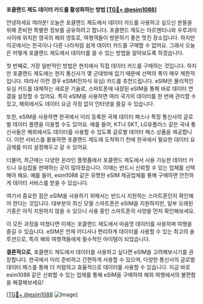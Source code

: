 **포클랜드 제도 데이터 카드를 활성화하는 방법 [[TG💪+ @esim1088](https://t.me/s/esim1088)]**

안녕하세요 여러분! 오늘은 포클랜드 제도에서 데이터 카드를 사용하고 싶으신 분들을 위해 준비한 특별한 정보를 공유하려고 합니다. 포클랜드 제도는 아르헨티나와 우루과이 사이에 위치한 영국의 해외 영토로, 여행객들이 방문하기 좋은 멋진 장소입니다. 하지만 이곳에서는 한국이나 다른 나라처럼 쉽게 데이터 카드를 구매할 수 없어요. 그래서 오늘은 어떻게 포클랜드 제도에서 데이터를 쓸 수 있는 방법을 알아보도록 하겠습니다.

첫 번째로, 가장 일반적인 방법은 현지에서 직접 데이터 카드를 구매하는 것입니다. 하지만 포클랜드 제도에는 현지 통신사가 몇 군데밖에 없기 때문에 선택의 폭이 매우 제한적입니다. 따라서 이런 경우 eSIM(전자식 유심) 카드를 추천드립니다. eSIM은 물리적인 유심 카드를 대체하는 새로운 기술로, 스마트폰에 내장된 eSIM을 통해 바로 데이터 연결을 설정할 수 있어요. 특히 eSIM을 사용하면 여러 국가의 데이터를 한 번에 관리할 수 있고, 해외에서도 데이터 요금 걱정 없이 인터넷을 즐길 수 있습니다.

또한, eSIM을 사용하면 한국에서 미리 등록한 국제 데이터 패스나 특정 통신사의 글로벌 데이터 플랜을 이용할 수도 있어요. 예를 들어, KT나 SKT, LG유플러스 같은 국내 통신사들은 해외에서도 데이터를 사용할 수 있도록 글로벌 데이터 패스 상품을 제공합니다. 이런 서비스를 활용하면 포클랜드 제도에 도착하기 전에 한국에서 필요한 데이터 요금제를 미리 설정해두고 갈 수 있어요.

더불어, 최근에는 다양한 온라인 플랫폼에서 포클랜드 제도에서 사용 가능한 데이터 카드나 유심칩을 판매하는 곳이 많아졌습니다. 이때는 반드시 신뢰할 수 있는 업체를 선택해야 해요. 예를 들어, esim1088 같은 유명한 eSIM 제공업체를 통해 구매하면 안전하게 데이터 서비스를 받을 수 있습니다.

여기서 중요한 점은 eSIM을 사용하기 위해서는 반드시 지원하는 스마트폰인지 확인해야 한다는 것입니다. 대부분의 최신 모델 스마트폰은 eSIM을 지원하지만, 일부 오래된 기종은 아직 지원하지 않을 수 있으니 사용 중인 스마트폰의 사양을 먼저 확인해보세요.

이 모든 과정을 마쳤다면 이제는 포클랜드 제도에서 마음껏 데이터를 사용하며 여행을 즐길 수 있습니다. eSIM은 언제 어디서나 편리하게 데이터를 사용할 수 있는 최고의 솔루션으로, 특히 해외 여행객들에게 필수적인 아이템이 되었습니다.

**결론적으로**, 포클랜드 제도에서 데이터를 사용하고 싶다면 eSIM을 고려해보시기를 권장합니다. 한국에서 미리 준비하고 간편하게 사용할 수 있으며, 다양한 통신사의 글로벌 데이터 패스를 통해 더 저렴하고 효율적으로 데이터를 사용할 수 있습니다. 지금 바로 esim1088 같은 신뢰할 수 있는 업체를 통해 eSIM을 구매하여 해외 여행에서의 불편함을 해결해보세요!

[[TG💪+ @esim1088](https://t.me/s/esim1088) ![Image](https://i.postimg.cc/Y0z9fWf4/image.png)]